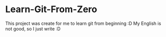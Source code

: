 # Learn-Git-From-Zero
This project was create for me to learn git from beginning :D
My English is not good, so I just write :D
